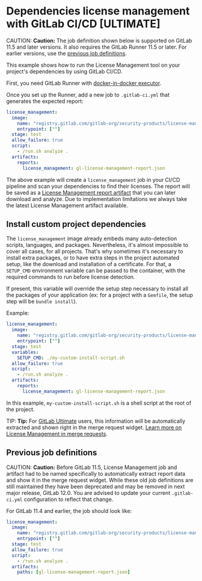 # Dependencies license management with GitLab CI/CD **[ULTIMATE]**

CAUTION: **Caution:**
The job definition shown below is supported on GitLab 11.5 and later versions.
It also requires the GitLab Runner 11.5 or later.
For earlier versions, use the [previous job definitions](#previous-job-definitions).

This example shows how to run the License Management tool on your
project's dependencies by using GitLab CI/CD.

First, you need GitLab Runner with
[docker-in-docker executor](../docker/using_docker_build.md#use-docker-in-docker-executor).

Once you set up the Runner, add a new job to `.gitlab-ci.yml` that
generates the expected report:

```yaml
license_management:
  image:
    name: "registry.gitlab.com/gitlab-org/security-products/license-management:$CI_SERVER_VERSION_MAJOR-$CI_SERVER_VERSION_MINOR-stable"
    entrypoint: [""]
  stage: test
  allow_failure: true
  script:
    - /run.sh analyze .
  artifacts:
    reports:
      license_management: gl-license-management-report.json
```

The above example will create a `license_management` job in your CI/CD pipeline
and scan your dependencies to find their licenses. The report will be saved as a
[License Management report artifact](../../ci/yaml/README.md#artifactsreportslicense_management)
that you can later download and analyze.
Due to implementation limitations we always take the latest License Management artifact available.

## Install custom project dependencies

The `license_management` image already embeds many auto-detection scripts, languages,
and packages. Nevertheless, it's almost impossible to cover all cases, for all projects.
That's why sometimes it's necessary to install extra packages, or to have extra steps
in the project automated setup, like the download and installation of a certificate.
For that, a `SETUP_CMD` environment variable can be passed to the container,
with the required commands to run before license detection.

If present, this variable will override the setup step necessary to install all the packages
of your application (ex: for a project with a `Gemfile`, the setup step will be `bundle install`).

Example:

```yaml
license_management:
  image:
    name: "registry.gitlab.com/gitlab-org/security-products/license-management:$CI_SERVER_VERSION_MAJOR-$CI_SERVER_VERSION_MINOR-stable"
    entrypoint: [""]
  stage: test
  variables:
    SETUP_CMD: ./my-custom-install-script.sh
  allow_failure: true
  script:
    - /run.sh analyze .
  artifacts:
    reports:
      license_management: gl-license-management-report.json
```

In this example, `my-custom-install-script.sh` is a shell script at the root of the project.

TIP: **Tip:**
For [GitLab Ultimate][ee] users, this information will
be automatically extracted and shown right in the merge request widget.
[Learn more on License Management in merge requests](../../user/project/merge_requests/license_management.md).

## Previous job definitions

CAUTION: **Caution:**
Before GitLab 11.5, License Management job and artifact had to be named specifically
to automatically extract report data and show it in the merge request widget.
While these old job definitions are still maintained they have been deprecated
and may be removed in next major release, GitLab 12.0.
You are advised to update your current `.gitlab-ci.yml` configuration to reflect that change.

For GitLab 11.4 and earlier, the job should look like:

```yaml
license_management:
  image:
    name: "registry.gitlab.com/gitlab-org/security-products/license-management:$CI_SERVER_VERSION_MAJOR-$CI_SERVER_VERSION_MINOR-stable"
    entrypoint: [""]
  stage: test
  allow_failure: true
  script:
    - /run.sh analyze .
  artifacts:
    paths: [gl-license-management-report.json]
```

[ee]: https://about.gitlab.com/pricing/
